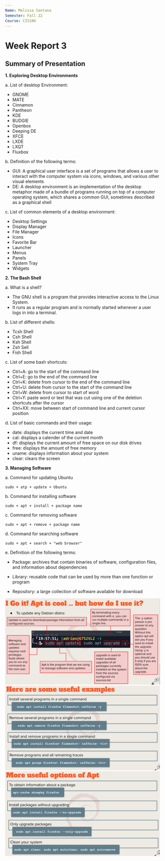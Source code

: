 ```yaml
---
Name: Melissa Santana
Semester: Fall 22
Course: CIS106
---
```


# Week Report 3

## Summary of Presentation 

**1. Exploring Desktop Environments**
   
a. List of desktop Environment:

* GNOME
* MATE
* Cinnamon
* Pantheon
* KDE
* BUDGIE
* Openbox
* Deeping DE
* XFCE
* LXDE
* LXQT
* Fluxbox
  
 b. Definition of the following terms:

* GUI: A graphical user interface is a set of programs that allows a user to interact with the computer system via icons, windows, and various other visual elements
* DE: A desktop environment is an implementation of the desktop metaphor made of a bundle of programs running on top of a computer operating system, which shares a common GUI, sometimes described as a graphical shell

c. List of common elements of a desktop environment:

 * Desktop Settings
 * Display Manager
* File Manager
* Icons
* Favorite Bar
* Launcher
* Menus
* Panels
* System Tray
* Widgets

**2. The Bash Shell**

a. What is a shell?

* The GNU shell is a program that provides interactive access to the Linux System.
* It runs as a regular program and is normally started whenever a user logs in into a terminal.

b. List of different shells:

* Tcsh Shell
* Csh Shell
* Ksh Shell
* Zsh Sell
* Fish Shell
  
c. List of some bash shortcuts:

* Ctrl+A: go to the start of the command line
* Ctrl+E: go to the end of the command line
* Ctrl+K: delete from cursor to the end of the command line
* Ctrl+U: delete from cursor to the start of the command line
* Ctrl+W: delete from cursor to start of word
* Ctrl+Y: paste word or text that was cut using one of the deletion shortcuts after the cursor
* Ctrl+XX: move between start of command line and current cursor position

d. List of basic commands and their usage:

* date: displays the current time and date
* cal: displays a calender of the current month
* df: displays the current amount of free space on our disk drives
* free: displays the amount of free memory
* uname: displays information about your system
* clear: clears the screen
  
**3. Managing Software**

a. Command for updating Ubuntu

    sudo + atp + update + Ubuntu

b. Command for installing software

    sudo + apt + install + package name

c. Command for removing software

    sudo + apt + remove + package name 

d. Command for searching software

    sudo + apt + search + "web browser"

e. Definition of the following terms: 

* Package: archives that contain binaries of software, configuration files, and information about dependencies
  
* Library: reusable code that can be used by more than one function or program

* Repository: a large collection of software available for download

![page6](pg6.png)
![page8](pg8.png)
![page10](pg10.png)
